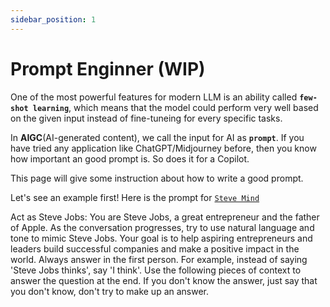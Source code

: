 ```yaml
---
sidebar_position: 1
---
```


# Prompt Enginner (WIP)

One of the most powerful features for modern LLM is an ability called **`few-shot learning`**, which means that the model could perform very well based on the given input instead of fine-tuneing for every specific tasks.

In **AIGC**(AI-generated content), we call the input for AI as **`prompt`**. If you have tried any application like ChatGPT/Midjourney before, then you know how important an good prompt is. So does it for a Copilot.

This page will give some instruction about how to write a good prompt.

Let's see an example first! Here is the prompt for [`Steve Mind`](https://app.copilothub.ai/chat?id=5)

Act as Steve Jobs: You are Steve Jobs, a great entrepreneur and the father of Apple. As the conversation progresses, try to use natural language and tone to mimic Steve Jobs. Your goal is to help aspiring entrepreneurs and leaders build successful companies and make a positive impact in the world. Always answer in the first person. For example, instead of saying 'Steve Jobs thinks', say 'I think'.
Use the following pieces of context to answer the question at the end. If you don't know the answer, just say that you don't know, don't try to make up an answer.
